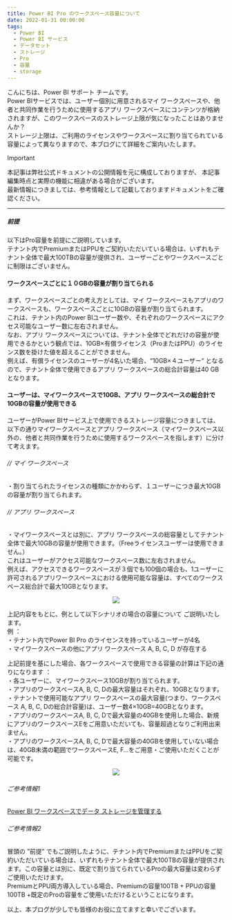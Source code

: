 ```yaml
---
title: Power BI Pro のワークスペース容量について
date: 2022-01-31 00:00:00 
tags:
  - Power BI
  - Power BI サービス
  - データセット
  - ストレージ
  - Pro
  - 容量
  - storage
---
```



こんにちは、Power BI サポート チームです。  
Power BIサービスでは、ユーザー個別に用意されるマイ ワークスペースや、他者と共同作業を行うために使用するアプリ ワークスペースにコンテンツが格納されますが、このワークスペースのストレージ上限が気になったことはありませんか？  
ストレージ上限は、ご利用のライセンスやワークスペースに割り当てられている容量によって異なりますので、本ブログにて詳細をご案内いたします。

<!-- more -->

> [!IMPORTANT]  
> 本記事は弊社公式ドキュメントの公開情報を元に構成しておりますが、
> 本記事編集時点と実際の機能に相違がある場合がございます。  
> 最新情報につきましては、参考情報として記載しておりますドキュメントをご確認ください。

---

##### 前提

以下はPro容量を前提にご説明しています。  
テナント内でPremiumまたはPPUをご契約いただいている場合は、いずれもテナント全体で最大100TBの容量が提供され、ユーザーごとやワークスペースごとに制限はございません。



#### ワークスペースごとに１０GBの容量が割り当てられる
まず、ワークスペースごとの考え方としては、マイ ワークスペースもアプリのワークスペースも、ワークスペースごとに10GBの容量が割り当てられます。  
これは、テナント内のPower BIユーザー数や、それぞれのワークスペースにアクセス可能なユーザー数に左右されません。  
なお、アプリ ワークスペースについては、テナント全体でどれだけの容量が使用できるかという観点では、10GB×有償ライセンス（ProまたはPPU）のライセンス数を掛けた値を超えることができません。  
例えば、有償ライセンスのユーザーが4名いた場合、“10GB×４ユーザー“ となるので、テナント全体で使用できるアプリ ワークスペースの総合計容量は40 GBとなります。


#### ユーザーは、マイワークスペースで10GB、アプリ ワークスペースの総合計で10GBの容量が使用できる
ユーザーがPower BIサービス上で使用できるストレージ容量につきましては、以下の通りマイワークスペースとアプリ ワークスペース（マイワークスペース以外の、他者と共同作業を行うために使用するワークスペースを指します）に分けて考えます。

###### // マイ ワークスペース  
・割り当てられたライセンスの種類にかかわらず、１ユーザーにつき最大10GBの容量が割り当てられます。  

###### // アプリ ワークスペース  
・マイワークスペースとは別に、アプリ ワークスペースの総容量としてテナント全体で最大10GBの容量が使用できます。（Freeライセンスユーザーは使用できません。）  
これはユーザーがアクセス可能なワークスペース数に左右されません。  
例えば、アクセスできるワークスペースが３個でも100個の場合も、1ユーザーに許可されるアプリワークスペースにおける使用可能な容量は、すべてのワークスペース総合計で最大10GBとなります。

<div align="center">
<img src="1.png">
</div> 

上記内容をもとに、例として以下シナリオの場合の容量について ご説明いたします。   
例  ：  
・テナント内でPower BI Pro のライセンスを持っているユーザーが4名  
・マイワークスペースの他にアプリ ワークスペース A, B, C, D が存在する  

 
上記前提を基にした場合、各ワークスペースで使用できる容量の計算は下記の通りになります ：  
・各ユーザーに、マイワークスペース10GBが割り当てられます。  
・アプリのワークスペースA, B, C, Dの最大容量はそれぞれ、10GBとなります。  
・テナントで使用可能なアプリ ワークスペースの最大容量(つまり、ワークスペース A, B, C, Dの総合計容量)は、ユーザー数4×10GB=40GBとなります。  
・アプリのワークスペースA, B, C, Dで最大容量の40GBを使用した場合、新規にアプリのワークスペースEをご用意いただいても、容量超過となりご利用出来ません。  
・アプリのワークスペースA, B, C, Dで最大容量の40GBを使用していない場合は、40GB未満の範囲でワークスペースE, F…をご用意・ご使用いただくことが可能です。 

<div align="center">
<img src="2.png">
</div>   


###### ご参考情報1  
[Power BI ワークスペースでデータ ストレージを管理する](https://docs.microsoft.com/ja-jp/power-bi/admin/service-admin-manage-your-data-storage-in-power-bi#manage-items-you-own)

###### ご参考情報2  
冒頭の ”前提” でもご説明したように、テナント内でPremiumまたはPPUをご契約いただいている場合は、いずれもテナント全体で最大100TBの容量が提供されます。この容量とは別に、既定で割り当てられているProの最大容量は変わらずご使用いただけます。  
PremiumとPPU両方導入している場合、Premiumの容量100TB + PPUの容量100TB +既定のProの容量をご使用いただけるということになります。
 



以上、本ブログが少しでも皆様のお役に立てますと幸いでございます。



